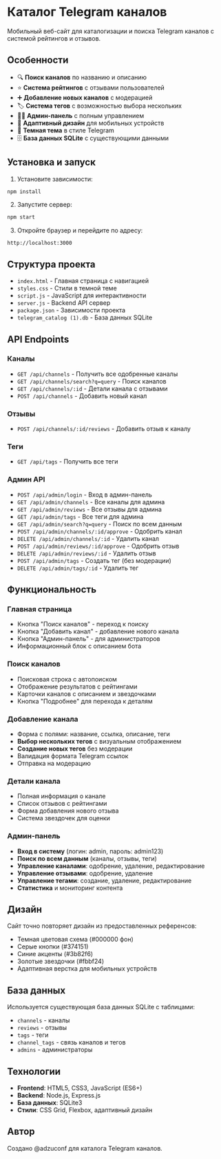 # Каталог Telegram каналов

Мобильный веб-сайт для каталогизации и поиска Telegram каналов с системой рейтингов и отзывов.

## Особенности

- 🔍 **Поиск каналов** по названию и описанию
- ⭐ **Система рейтингов** с отзывами пользователей
- ➕ **Добавление новых каналов** с модерацией
- 🏷️ **Система тегов** с возможностью выбора нескольких
- 👨‍💼 **Админ-панель** с полным управлением
- 📱 **Адаптивный дизайн** для мобильных устройств
- 🌙 **Темная тема** в стиле Telegram
- 🗄️ **База данных SQLite** с существующими данными

## Установка и запуск

1. Установите зависимости:
```bash
npm install
```

2. Запустите сервер:
```bash
npm start
```

3. Откройте браузер и перейдите по адресу:
```
http://localhost:3000
```

## Структура проекта

- `index.html` - Главная страница с навигацией
- `styles.css` - Стили в темной теме
- `script.js` - JavaScript для интерактивности
- `server.js` - Backend API сервер
- `package.json` - Зависимости проекта
- `telegram_catalog (1).db` - База данных SQLite

## API Endpoints

### Каналы
- `GET /api/channels` - Получить все одобренные каналы
- `GET /api/channels/search?q=query` - Поиск каналов
- `GET /api/channels/:id` - Детали канала с отзывами
- `POST /api/channels` - Добавить новый канал

### Отзывы
- `POST /api/channels/:id/reviews` - Добавить отзыв к каналу

### Теги
- `GET /api/tags` - Получить все теги

### Админ API
- `POST /api/admin/login` - Вход в админ-панель
- `GET /api/admin/channels` - Все каналы для админа
- `GET /api/admin/reviews` - Все отзывы для админа
- `GET /api/admin/tags` - Все теги для админа
- `GET /api/admin/search?q=query` - Поиск по всем данным
- `POST /api/admin/channels/:id/approve` - Одобрить канал
- `DELETE /api/admin/channels/:id` - Удалить канал
- `POST /api/admin/reviews/:id/approve` - Одобрить отзыв
- `DELETE /api/admin/reviews/:id` - Удалить отзыв
- `POST /api/admin/tags` - Создать тег (без модерации)
- `DELETE /api/admin/tags/:id` - Удалить тег

## Функциональность

### Главная страница
- Кнопка "Поиск каналов" - переход к поиску
- Кнопка "Добавить канал" - добавление нового канала
- Кнопка "Админ-панель" - для администраторов
- Информационный блок с описанием бота

### Поиск каналов
- Поисковая строка с автопоиском
- Отображение результатов с рейтингами
- Карточки каналов с описанием и звездочками
- Кнопка "Подробнее" для перехода к деталям

### Добавление канала
- Форма с полями: название, ссылка, описание, теги
- **Выбор нескольких тегов** с визуальным отображением
- **Создание новых тегов** без модерации
- Валидация формата Telegram ссылок
- Отправка на модерацию

### Детали канала
- Полная информация о канале
- Список отзывов с рейтингами
- Форма добавления нового отзыва
- Система звездочек для оценки

### Админ-панель
- **Вход в систему** (логин: admin, пароль: admin123)
- **Поиск по всем данным** (каналы, отзывы, теги)
- **Управление каналами**: одобрение, удаление, редактирование
- **Управление отзывами**: одобрение, удаление
- **Управление тегами**: создание, удаление, редактирование
- **Статистика** и мониторинг контента

## Дизайн

Сайт точно повторяет дизайн из предоставленных референсов:
- Темная цветовая схема (#000000 фон)
- Серые кнопки (#374151)
- Синие акценты (#3b82f6)
- Золотые звездочки (#fbbf24)
- Адаптивная верстка для мобильных устройств

## База данных

Используется существующая база данных SQLite с таблицами:
- `channels` - каналы
- `reviews` - отзывы
- `tags` - теги
- `channel_tags` - связь каналов и тегов
- `admins` - администраторы

## Технологии

- **Frontend**: HTML5, CSS3, JavaScript (ES6+)
- **Backend**: Node.js, Express.js
- **База данных**: SQLite3
- **Стили**: CSS Grid, Flexbox, адаптивный дизайн

## Автор

Создано @adzuconf для каталога Telegram каналов.